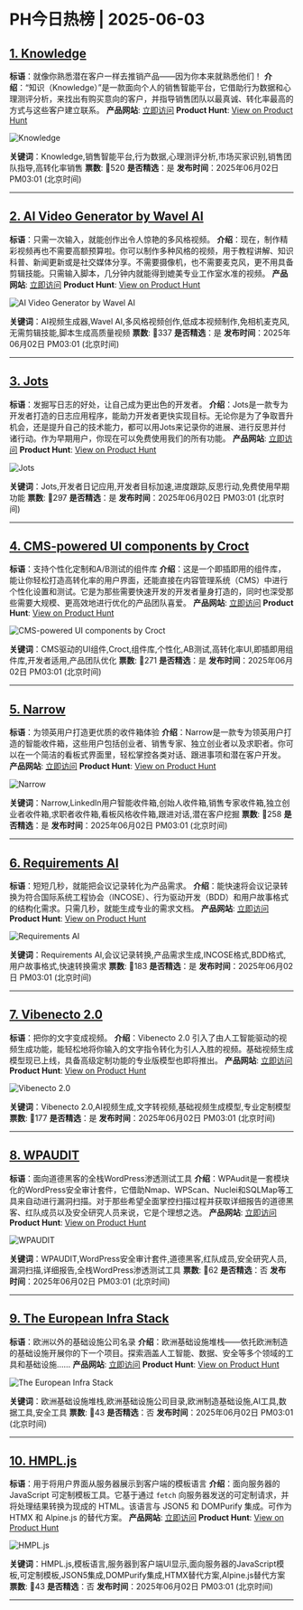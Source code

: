 # PH今日热榜 | 2025-06-03

## [1. Knowledge](https://www.producthunt.com/posts/knowledge-2?utm_campaign=producthunt-api&utm_medium=api-v2&utm_source=Application%3A+dev+%28ID%3A+189358%29)
**标语**：就像你熟悉潜在客户一样去推销产品——因为你本来就熟悉他们！
**介绍**：“知识（Knowledge）”是一款面向个人的销售智能平台，它借助行为数据和心理测评分析，来找出有购买意向的客户，并指导销售团队以最真诚、转化率最高的方式与这些客户建立联系。
**产品网站**: [立即访问](https://www.producthunt.com/r/QZCUAJKOHEI6MD?utm_campaign=producthunt-api&utm_medium=api-v2&utm_source=Application%3A+dev+%28ID%3A+189358%29)
**Product Hunt**: [View on Product Hunt](https://www.producthunt.com/posts/knowledge-2?utm_campaign=producthunt-api&utm_medium=api-v2&utm_source=Application%3A+dev+%28ID%3A+189358%29)

![Knowledge](https://ph-files.imgix.net/bf07b82d-88c4-4b2a-a3a7-38a5bd670608.png?auto=format)

**关键词**：Knowledge,销售智能平台,行为数据,心理测评分析,市场买家识别,销售团队指导,高转化率销售
**票数**: 🔺520
**是否精选**：是
**发布时间**：2025年06月02日 PM03:01 (北京时间)

---

## [2. AI Video Generator by Wavel AI](https://www.producthunt.com/posts/ai-video-generator-by-wavel-ai?utm_campaign=producthunt-api&utm_medium=api-v2&utm_source=Application%3A+dev+%28ID%3A+189358%29)
**标语**：只需一次输入，就能创作出令人惊艳的多风格视频。
**介绍**：现在，制作精彩视频再也不需要高额预算啦。你可以制作多种风格的视频，用于教程讲解、知识科普、新闻更新或是社交媒体分享。不需要摄像机，也不需要麦克风，更不用具备剪辑技能。只需输入脚本，几分钟内就能得到媲美专业工作室水准的视频。
**产品网站**: [立即访问](https://www.producthunt.com/r/SWJIEABPX554RL?utm_campaign=producthunt-api&utm_medium=api-v2&utm_source=Application%3A+dev+%28ID%3A+189358%29)
**Product Hunt**: [View on Product Hunt](https://www.producthunt.com/posts/ai-video-generator-by-wavel-ai?utm_campaign=producthunt-api&utm_medium=api-v2&utm_source=Application%3A+dev+%28ID%3A+189358%29)

![AI Video Generator by Wavel AI](https://ph-files.imgix.net/70ba7fb7-1ec3-4527-a46f-598b3c7f48f6.jpeg?auto=format)

**关键词**：AI视频生成器,Wavel AI,多风格视频创作,低成本视频制作,免相机麦克风,无需剪辑技能,脚本生成高质量视频
**票数**: 🔺337
**是否精选**：是
**发布时间**：2025年06月02日 PM03:01 (北京时间)

---

## [3. Jots](https://www.producthunt.com/posts/jots?utm_campaign=producthunt-api&utm_medium=api-v2&utm_source=Application%3A+dev+%28ID%3A+189358%29)
**标语**：发掘写日志的好处，让自己成为更出色的开发者。
**介绍**：Jots是一款专为开发者打造的日志应用程序，能助力开发者更快实现目标。无论你是为了争取晋升机会，还是提升自己的技术能力，都可以用Jots来记录你的进展、进行反思并付诸行动。作为早期用户，你现在可以免费使用我们的所有功能。
**产品网站**: [立即访问](https://www.producthunt.com/r/KNM7RHGDLCJ7PX?utm_campaign=producthunt-api&utm_medium=api-v2&utm_source=Application%3A+dev+%28ID%3A+189358%29)
**Product Hunt**: [View on Product Hunt](https://www.producthunt.com/posts/jots?utm_campaign=producthunt-api&utm_medium=api-v2&utm_source=Application%3A+dev+%28ID%3A+189358%29)

![Jots](https://ph-files.imgix.net/b220fb42-f811-4a47-885a-91fa69b8de84.gif?auto=format)

**关键词**：Jots,开发者日记应用,开发者目标加速,进度跟踪,反思行动,免费使用早期功能
**票数**: 🔺297
**是否精选**：是
**发布时间**：2025年06月02日 PM03:01 (北京时间)

---

## [4. CMS-powered UI components by Croct](https://www.producthunt.com/posts/cms-powered-ui-components-by-croct?utm_campaign=producthunt-api&utm_medium=api-v2&utm_source=Application%3A+dev+%28ID%3A+189358%29)
**标语**：支持个性化定制和A/B测试的组件库
**介绍**：这是一个即插即用的组件库，能让你轻松打造高转化率的用户界面，还能直接在内容管理系统（CMS）中进行个性化设置和测试。它是为那些需要快速开发的开发者量身打造的，同时也深受那些需要大规模、更高效地进行优化的产品团队喜爱。
**产品网站**: [立即访问](https://www.producthunt.com/r/H7ZH4WEI4RBNSQ?utm_campaign=producthunt-api&utm_medium=api-v2&utm_source=Application%3A+dev+%28ID%3A+189358%29)
**Product Hunt**: [View on Product Hunt](https://www.producthunt.com/posts/cms-powered-ui-components-by-croct?utm_campaign=producthunt-api&utm_medium=api-v2&utm_source=Application%3A+dev+%28ID%3A+189358%29)

![CMS-powered UI components by Croct](https://ph-files.imgix.net/caec0638-7eb5-4780-af36-edfc9390be4f.png?auto=format)

**关键词**：CMS驱动的UI组件,Croct,组件库,个性化,AB测试,高转化率UI,即插即用组件库,开发者适用,产品团队优化
**票数**: 🔺271
**是否精选**：是
**发布时间**：2025年06月02日 PM03:01 (北京时间)

---

## [5. Narrow](https://www.producthunt.com/posts/narrow-2?utm_campaign=producthunt-api&utm_medium=api-v2&utm_source=Application%3A+dev+%28ID%3A+189358%29)
**标语**：为领英用户打造更优质的收件箱体验
**介绍**：Narrow是一款专为领英用户打造的智能收件箱，这些用户包括创业者、销售专家、独立创业者以及求职者。你可以在一个简洁的看板式界面里，轻松掌控各类对话、跟进事项和潜在客户开发。
**产品网站**: [立即访问](https://www.producthunt.com/r/H2DY5XMV5KMSHO?utm_campaign=producthunt-api&utm_medium=api-v2&utm_source=Application%3A+dev+%28ID%3A+189358%29)
**Product Hunt**: [View on Product Hunt](https://www.producthunt.com/posts/narrow-2?utm_campaign=producthunt-api&utm_medium=api-v2&utm_source=Application%3A+dev+%28ID%3A+189358%29)

![Narrow](https://ph-files.imgix.net/1330e868-a0d7-44d3-b575-1587653d323d.png?auto=format)

**关键词**：Narrow,LinkedIn用户智能收件箱,创始人收件箱,销售专家收件箱,独立创业者收件箱,求职者收件箱,看板风格收件箱,跟进对话,潜在客户挖掘
**票数**: 🔺258
**是否精选**：是
**发布时间**：2025年06月02日 PM03:01 (北京时间)

---

## [6. Requirements AI](https://www.producthunt.com/posts/requirements-ai?utm_campaign=producthunt-api&utm_medium=api-v2&utm_source=Application%3A+dev+%28ID%3A+189358%29)
**标语**：短短几秒，就能把会议记录转化为产品需求。
**介绍**：能快速将会议记录转换为符合国际系统工程协会（INCOSE）、行为驱动开发（BDD）和用户故事格式的结构化需求。只需几秒，就能生成专业的需求文档。
**产品网站**: [立即访问](https://www.producthunt.com/r/7OPCH75TKHO24H?utm_campaign=producthunt-api&utm_medium=api-v2&utm_source=Application%3A+dev+%28ID%3A+189358%29)
**Product Hunt**: [View on Product Hunt](https://www.producthunt.com/posts/requirements-ai?utm_campaign=producthunt-api&utm_medium=api-v2&utm_source=Application%3A+dev+%28ID%3A+189358%29)

![Requirements AI](https://ph-files.imgix.net/a03fc3ac-9512-4c16-9414-f676f107f917.octet-stream?auto=format)

**关键词**：Requirements AI,会议记录转换,产品需求生成,INCOSE格式,BDD格式,用户故事格式,快速转换需求
**票数**: 🔺183
**是否精选**：是
**发布时间**：2025年06月02日 PM03:01 (北京时间)

---

## [7. Vibenecto 2.0](https://www.producthunt.com/posts/vibenecto-2-0?utm_campaign=producthunt-api&utm_medium=api-v2&utm_source=Application%3A+dev+%28ID%3A+189358%29)
**标语**：把你的文字变成视频。
**介绍**：Vibenecto 2.0 引入了由人工智能驱动的视频生成功能，能轻松地将你输入的文字指令转化为引人入胜的视频。基础视频生成模型现已上线，具备高级定制功能的专业版模型也即将推出。
**产品网站**: [立即访问](https://www.producthunt.com/r/JY5XWH4MGZ4GQX?utm_campaign=producthunt-api&utm_medium=api-v2&utm_source=Application%3A+dev+%28ID%3A+189358%29)
**Product Hunt**: [View on Product Hunt](https://www.producthunt.com/posts/vibenecto-2-0?utm_campaign=producthunt-api&utm_medium=api-v2&utm_source=Application%3A+dev+%28ID%3A+189358%29)

![Vibenecto 2.0](https://ph-files.imgix.net/2b48177f-534a-4f2f-8987-c75312cbbb9f.png?auto=format)

**关键词**：Vibenecto 2.0,AI视频生成,文字转视频,基础视频生成模型,专业定制模型
**票数**: 🔺177
**是否精选**：是
**发布时间**：2025年06月02日 PM03:01 (北京时间)

---

## [8. WPAUDIT](https://www.producthunt.com/posts/wpaudit?utm_campaign=producthunt-api&utm_medium=api-v2&utm_source=Application%3A+dev+%28ID%3A+189358%29)
**标语**：面向道德黑客的全栈WordPress渗透测试工具
**介绍**：WPAudit是一套模块化的WordPress安全审计套件，它借助Nmap、WPScan、Nuclei和SQLMap等工具来自动进行漏洞扫描。对于那些希望全面掌控扫描过程并获取详细报告的道德黑客、红队成员以及安全研究人员来说，它是个理想之选。
**产品网站**: [立即访问](https://www.producthunt.com/r/6WBPKLIWDP74OS?utm_campaign=producthunt-api&utm_medium=api-v2&utm_source=Application%3A+dev+%28ID%3A+189358%29)
**Product Hunt**: [View on Product Hunt](https://www.producthunt.com/posts/wpaudit?utm_campaign=producthunt-api&utm_medium=api-v2&utm_source=Application%3A+dev+%28ID%3A+189358%29)

![WPAUDIT](https://ph-files.imgix.net/0a692373-bbf0-4afe-8e0b-6d99d75ccfc6.png?auto=format)

**关键词**：WPAUDIT,WordPress安全审计套件,道德黑客,红队成员,安全研究人员,漏洞扫描,详细报告,全栈WordPress渗透测试工具
**票数**: 🔺62
**是否精选**：否
**发布时间**：2025年06月02日 PM03:01 (北京时间)

---

## [9. The European Infra Stack](https://www.producthunt.com/posts/the-european-infra-stack?utm_campaign=producthunt-api&utm_medium=api-v2&utm_source=Application%3A+dev+%28ID%3A+189358%29)
**标语**：欧洲以外的基础设施公司名录
**介绍**：欧洲基础设施堆栈——依托欧洲制造的基础设施开展你的下一个项目。探索涵盖人工智能、数据、安全等多个领域的工具和基础设施……
**产品网站**: [立即访问](https://www.producthunt.com/r/FQEYTJKHB6YSY3?utm_campaign=producthunt-api&utm_medium=api-v2&utm_source=Application%3A+dev+%28ID%3A+189358%29)
**Product Hunt**: [View on Product Hunt](https://www.producthunt.com/posts/the-european-infra-stack?utm_campaign=producthunt-api&utm_medium=api-v2&utm_source=Application%3A+dev+%28ID%3A+189358%29)

![The European Infra Stack](https://ph-files.imgix.net/5f5bf9ad-6bcf-43f7-9d94-583a084741b3.png?auto=format)

**关键词**：欧洲基础设施堆栈,欧洲基础设施公司目录,欧洲制造基础设施,AI工具,数据工具,安全工具
**票数**: 🔺43
**是否精选**：否
**发布时间**：2025年06月02日 PM03:01 (北京时间)

---

## [10. HMPL.js](https://www.producthunt.com/posts/hmpl-js?utm_campaign=producthunt-api&utm_medium=api-v2&utm_source=Application%3A+dev+%28ID%3A+189358%29)
**标语**：用于将用户界面从服务器展示到客户端的模板语言
**介绍**：面向服务器的 JavaScript 可定制模板工具。它基于通过 `fetch` 向服务器发送的可定制请求，并将处理结果转换为现成的 HTML。该语言与 JSON5 和 DOMPurify 集成。可作为 HTMX 和 Alpine.js 的替代方案。
**产品网站**: [立即访问](https://www.producthunt.com/r/PNKBLJG6QL7Q6F?utm_campaign=producthunt-api&utm_medium=api-v2&utm_source=Application%3A+dev+%28ID%3A+189358%29)
**Product Hunt**: [View on Product Hunt](https://www.producthunt.com/posts/hmpl-js?utm_campaign=producthunt-api&utm_medium=api-v2&utm_source=Application%3A+dev+%28ID%3A+189358%29)

![HMPL.js](https://ph-files.imgix.net/8b181244-146f-4c1b-8a33-9482fccfdce0.jpeg?auto=format)

**关键词**：HMPL.js,模板语言,服务器到客户端UI显示,面向服务器的JavaScript模板,可定制模板,JSON5集成,DOMPurify集成,HTMX替代方案,Alpine.js替代方案
**票数**: 🔺43
**是否精选**：否
**发布时间**：2025年06月02日 PM03:01 (北京时间)

---

